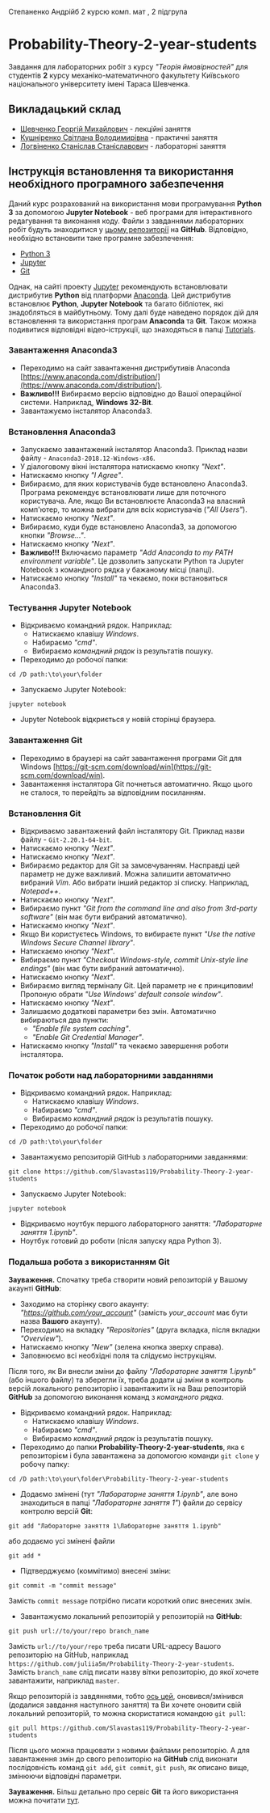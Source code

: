 Степаненко Андрійб 2 курсю комп. мат , 2 підгрупа

# Probability-Theory-2-year-students

Завдання для лабораторних робіт з курсу *"Теорія ймовірностей"* для студентів **2** курсу механіко-математичного факультету Київського національного університету імені Тараса Шевченка.


## Викладацький склад
- [Шевченко Георгій Михайлович](http://probability.univ.kiev.ua/index.php?page=userinfo&person=zhoraster&lan=ua) - лекційні заняття
- [Кушніренко Світлана Володимирівна](http://generalmath.knu.ua/kushnirenko-svitlana-volodymyrivna/) - практичні заняття
- [Логвіненко Станіслав Станіславович](http://probability.univ.kiev.ua/index.php?page=userinfo&person=slogvinenko&lan=ua) - лабораторні заняття


## Інструкція встановлення та використання необхідного програмного забезпечення
Даний курс розрахований на використання мови програмування **Python 3** за допомогою **Jupyter Notebook** - веб програми для інтерактивного редагування та виконання коду.
Файли з завданнями лабораторних робіт будуть знаходитися у [цьому репозиторії](https://github.com/Slavastas119/Probability-Theory-2-year-students) на **GitHub**.
Відповідно, необхідно встановити таке програмне забезпечення:
- [Python 3](https://www.python.org/)
- [Jupyter](https://jupyter.org/)
- [Git](https://git-scm.com/)

Однак, на сайті проекту [Jupyter](https://jupyter.org/) рекомендують встановлювати дистрибутив **Python** від платформи [Anaconda](https://www.anaconda.com/).
Цей дистрибутив встановлює **Python**, **Jupyter Notebook** та багато бібліотек, які знадобляться в майбутньому.
Тому далі буде наведено порядок дій для встановлення та використання програм **Anaconda** та **Git**.
Також можна подивитися відповідні відео-іструкції, що знаходяться в папці [Tutorials](https://github.com/Slavastas119/Probability-Theory-2-year-students/tree/master/Tutorials).

### Завантаження Anaconda3
- Переходимо на сайт завантаження дистрибутивів Anaconda [https://www.anaconda.com/distribution/](https://www.anaconda.com/distribution/).
- **Важливо!!!** Вибираємо версію відповідно до Вашої операційної системи. Наприклад, **Windows 32-Bit**.
- Завантажуємо інсталятор Anaconda3.

### Встановлення Anaconda3
- Запускаємо завантажений інсталятор Anaconda3. Приклад назви файлу - `Anaconda3-2018.12-Windows-x86`.
- У діалоговому вікні інсталятора натискаємо кнопку *"Next"*.
- Натискаємо кнопку *"I Agree"*.
- Вибираємо, для яких користувачів буде встановлено Anaconda3. Програма рекомендує встановлювати лише для поточного користувача. Але, якщо Ви встановлюєте Anaconda3 на власний комп'ютер, то можна вибрати для всіх користувачів (*"All Users"*).
- Натискаємо кнопку *"Next"*.
- Вибираємо, куди буде встановлено Anaconda3, за допомогою кнопки *"Browse..."*.
- Натискаємо кнопку *"Next"*.
- **Важливо!!!** Включаємо параметр *"Add Anaconda to my PATH environment variable"*. Це дозволить запускати Python та Jupyter Notebook з командного рядка у бажаному місці (папці).
- Натискаємо кнопку *"Install"* та чекаємо, поки встановиться Anaconda3.

### Тестування Jupyter Notebook
- Відкриваємо командний рядок. Наприклад:
  - Натискаємо клавішу *Windows*.
  - Набираємо *"cmd"*.
  - Вибираємо *командний рядок* із результатів пошуку.
- Переходимо до робочої папки:
```
cd /D path:\to\your\folder
```
- Запускаємо Jupyter Notebook:
```
jupyter notebook
```
- Jupyter Notebook відкриється у новій сторінці браузера.

### Завантаження Git
- Переходимо в браузері на сайт завантаження програми Git для Windows [https://git-scm.com/download/win](https://git-scm.com/download/win).
- Завантаження інсталятора Git почнеться автоматично. Якщо цього не сталося, то перейдіть за відповідним посиланням.

### Встановлення Git
- Відкриваємо завантажений файл інсталятору Git. Приклад назви файлу - `Git-2.20.1-64-bit`.
- Натискаємо кнопку *"Next"*.
- Натискаємо кнопку *"Next"*.
- Вибираємо редактор для Git за замовчуванням. Насправді цей параметр не дуже важливий. Можна залишити автоматично вибраний *Vim*. Або вибрати інший редактор зі списку. Наприклад, *Notepad++*.
- Натискаємо кнопку *"Next"*.
- Вибираємо пункт *"Git from the command line and also from 3rd-party software"* (він має бути вибраний автоматично).
- Натискаємо кнопку *"Next"*.
- Якщо Ви користуєтесь Windows, то вибираєте пункт *"Use the native Windows Secure Channel library"*.
- Натискаємо кнопку *"Next"*.
- Вибираємо пункт *"Checkout Windows-style, commit Unix-style line endings"* (він має бути вибраний автоматично).
- Натискаємо кнопку *"Next"*.
- Вибираємо вигляд терміналу Git. Цей параметр не є принциповим! Пропоную обрати *"Use Windows' default console window"*.
- Натискаємо кнопку *"Next"*.
- Залишаємо додаткові параметри без змін. Автоматично вибираються два пункти:
  - *"Enable file system caching"*.
  - *"Enable Git Credential Manager"*.
- Натискаємо кнопку *"Install"* та чекаємо завершення роботи інсталятора.

### Початок роботи над лабораторними завданнями
- Відкриваємо командний рядок. Наприклад:
  - Натискаємо клавішу *Windows*.
  - Набираємо *"cmd"*.
  - Вибираємо *командний рядок* із результатів пошуку.
- Переходимо до робочої папки:
```
cd /D path:\to\your\folder
```
- Завантажуємо репозиторій GitHub з лабораторними завданнями:
```
git clone https://github.com/Slavastas119/Probability-Theory-2-year-students
```
- Запускаємо Jupyter Notebook:
```
jupyter notebook
```
- Відкриваємо ноутбук першого лабораторного заняття: *"Лабораторне заняття 1.ipynb"*.
- Ноутбук готовий до роботи (після запуску ядра Python 3).

### Подальша робота з використанням Git
**Зауваження.** Спочатку треба створити новий репозиторій у Вашому акаунті **GitHub**:
- Заходимо на сторінку свого акаунту: *"https://github.com/your_account"* (замість *your_account* має бути назва **Вашого** акаунту).
- Переходимо на вкладку *"Repositories"* (друга вкладка, після вкладки *"Overview"*).
- Натискаємо кнопку *"New"* (зелена кнопка зверху справа).
- Заповнюємо всі необхідні поля та слідуємо інструкціям.

Після того, як Ви внесли зміни до файлу *"Лабораторне заняття 1.ipynb"* (або іншого файлу) та зберегли їх, треба додати ці зміни в контроль версій локального репозиторію і завантажити їх на Ваш репозиторій **GitHub** за допомогою виконання команд з *командного рядка*.
- Відкриваємо командний рядок. Наприклад:
  - Натискаємо клавішу *Windows*.
  - Набираємо *"cmd"*.
  - Вибираємо *командний рядок* із результатів пошуку.
- Переходимо до папки **Probability-Theory-2-year-students**, яка є репозиторієм і була завантажена за допомогою команди `git clone` у робочу папку:
```
cd /D path:\to\your\folder\Probability-Theory-2-year-students
```
- Додаємо змінені (тут *"Лабораторне заняття 1.ipynb"*, але воно знаходиться в папці *"Лабораторне заняття 1"*) файли до сервісу контролю версій **Git**:
```
git add "Лабораторне заняття 1\Лабораторне заняття 1.ipynb"
```
або додаємо усі змінені файли
```
git add *
```
- Підтверджуємо (коммітимо) внесені зміни:
```
git commit -m "commit message"
```
Замість `commit message` потрібно писати короткий опис внесених змін.
- Завантажуємо локальний репозиторій у репозиторій на **GitHub**:
```
git push url://to/your/repo branch_name
```
Замість `url://to/your/repo` треба писати URL-адресу Вашого репозиторію на GitHub, наприклад `https://github.com/juliia5m/Probability-Theory-2-year-students`.
Замість `branch_name` слід писати назву вітки репозиторію, до якої хочете завантажити, наприклад `master`.

Якщо репозиторій із завдяннями, тобто [ось цей](https://github.com/Slavastas119/Probability-Theory-2-year-students), оновився/змінився (додалися завдання наступного заняття) та Ви хочете оновити свій локальний репозиторій, то можна скористатися командою `git pull`:
```
git pull https://github.com/Slavastas119/Probability-Theory-2-year-students
```
Після цього можна працювати з новими файлами репозиторію.
А для завантаження змін до свого репозиторію на **GitHub** слід виконати послідовність команд `git add`, `git commit`, `git push`, як описано вище, змінюючи відповідні параметри.

**Зауваження.** Більш детально про сервіс **Git** та його використання можна почитати [тут](http://rogerdudler.github.io/git-guide/).
